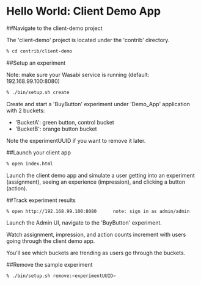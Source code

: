 # Hello World: Client Demo App

##Navigate to the client-demo project

The 'client-demo' project is located under the 'contrib' directory.

```bash
% cd contrib/client-demo
```

##Setup an experiment

Note: make sure your Wasabi service is running (default: 192.168.99.100:8080)

```bash
% ./bin/setup.sh create
```

Create and start a 'BuyButton' experiment under 'Demo_App' application with 2 buckets:

* 'BucketA': green button, control bucket
* 'BucketB': orange button bucket
<div></div>

Note the experimentUUID if you want to remove it later.

##Launch your client app

```bash
% open index.html
```

Launch the client demo app and simulate a user getting into an experiment (assignment),
seeing an experience (impression), and clicking a button (action).
<div></div>

##Track experiment results

```bash
% open http://192.168.99.100:8080      note: sign in as admin/admin
```

Launch the Admin UI, navigate to the 'BuyButton' experiment.
<div></div>

Watch assignment, impression, and action counts increment with
users going through the client demo app.

You'll see which buckets are trending as users go through the buckets.

##Remove the sample experiment

```bash
% ./bin/setup.sh remove:<experimentUUID>
```
<div></div>
